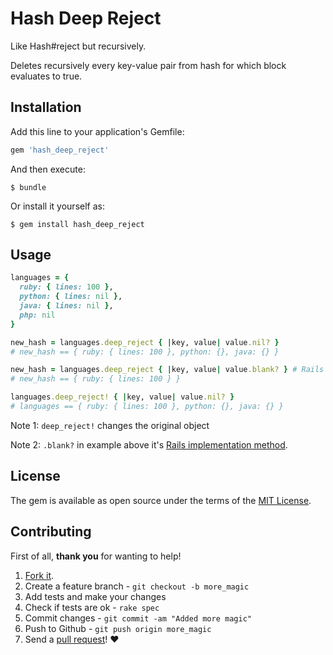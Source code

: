 # Hash Deep Reject

Like Hash#reject but recursively.

Deletes recursively every key-value pair from hash for which block evaluates to true.

## Installation

Add this line to your application's Gemfile:

```ruby
gem 'hash_deep_reject'
```

And then execute:

    $ bundle

Or install it yourself as:

    $ gem install hash_deep_reject

## Usage

```ruby
languages = {
  ruby: { lines: 100 },
  python: { lines: nil },
  java: { lines: nil },
  php: nil
}

new_hash = languages.deep_reject { |key, value| value.nil? }
# new_hash == { ruby: { lines: 100 }, python: {}, java: {} }

new_hash = languages.deep_reject { |key, value| value.blank? } # Rails example
# new_hash == { ruby: { lines: 100 } }

languages.deep_reject! { |key, value| value.nil? }
# languages == { ruby: { lines: 100 }, python: {}, java: {} }

```

Note 1: `deep_reject!` changes the original object

Note 2: `.blank?` in example above it's [Rails implementation method](http://apidock.com/rails/Object/blank%3F).


## License

The gem is available as open source under the terms of the [MIT License](http://opensource.org/licenses/MIT).

## Contributing

First of all, **thank you** for wanting to help!

1. [Fork it](https://help.github.com/articles/fork-a-repo).
2. Create a feature branch - `git checkout -b more_magic`
3. Add tests and make your changes
4. Check if tests are ok - `rake spec`
5. Commit changes - `git commit -am "Added more magic"`
6. Push to Github - `git push origin more_magic`
7. Send a [pull request](https://help.github.com/articles/using-pull-requests)! :heart:
